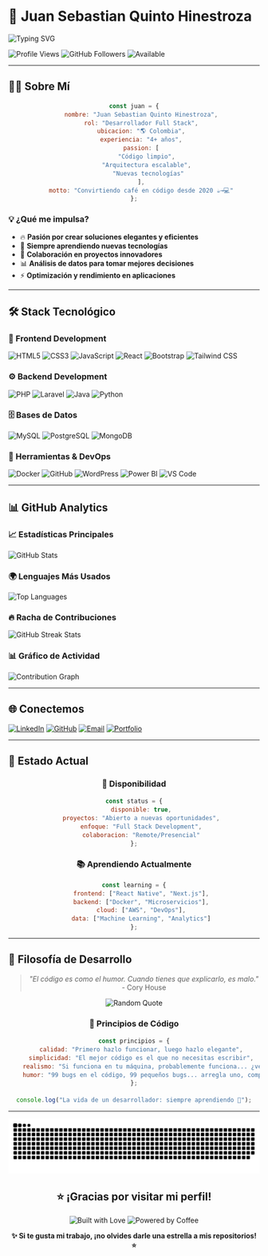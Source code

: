 # 🚀 Juan Sebastian Quinto Hinestroza

![Typing SVG](https://readme-typing-svg.herokuapp.com?font=Fira+Code&size=30&duration=3000&pause=1000&color=00D4FF&center=true&vCenter=true&width=600&lines=Desarrollador+Full+Stack;Creando+soluciones+innovadoras;Transformando+ideas+en+realidad;Apasionado+por+la+tecnología)

![Profile Views](https://komarev.com/ghpvc/?username=0xjuans&label=Visitas+al+perfil&color=0e75b6&style=flat)
![GitHub Followers](https://img.shields.io/github/followers/0xjuans?label=Seguidores&style=social)
![Available](https://img.shields.io/badge/Disponible-Para%20proyectos-brightgreen)

---

## 👨‍💻 Sobre Mí

<div align="center">

```javascript
const juan = {
    nombre: "Juan Sebastian Quinto Hinestroza",
    rol: "Desarrollador Full Stack",
    ubicacion: "🌎 Colombia",
    experiencia: "4+ años",
    passion: [
        "Código limpio", 
        "Arquitectura escalable", 
        "Nuevas tecnologías"
    ],
    motto: "Convirtiendo café en código desde 2020 ☕️→💻"
};
```

</div>

### 💡 ¿Qué me impulsa?

- 🔥 **Pasión por crear soluciones elegantes y eficientes**
- 🌱 **Siempre aprendiendo nuevas tecnologías**
- 🤝 **Colaboración en proyectos innovadores**
- 📊 **Análisis de datos para tomar mejores decisiones**
- ⚡ **Optimización y rendimiento en aplicaciones**

---

## 🛠️ Stack Tecnológico

### 🎨 Frontend Development

![HTML5](https://img.shields.io/badge/HTML5-E34F26?style=for-the-badge&logo=html5&logoColor=white)
![CSS3](https://img.shields.io/badge/CSS3-1572B6?style=for-the-badge&logo=css3&logoColor=white)
![JavaScript](https://img.shields.io/badge/JavaScript-F7DF1E?style=for-the-badge&logo=javascript&logoColor=black)
![React](https://img.shields.io/badge/React-20232A?style=for-the-badge&logo=react&logoColor=61DAFB)
![Bootstrap](https://img.shields.io/badge/Bootstrap-563D7C?style=for-the-badge&logo=bootstrap&logoColor=white)
![Tailwind CSS](https://img.shields.io/badge/Tailwind_CSS-38B2AC?style=for-the-badge&logo=tailwind-css&logoColor=white)

### ⚙️ Backend Development

![PHP](https://img.shields.io/badge/PHP-777BB4?style=for-the-badge&logo=php&logoColor=white)
![Laravel](https://img.shields.io/badge/Laravel-FF2D20?style=for-the-badge&logo=laravel&logoColor=white)
![Java](https://img.shields.io/badge/Java-ED8B00?style=for-the-badge&logo=openjdk&logoColor=white)
![Python](https://img.shields.io/badge/Python-3776AB?style=for-the-badge&logo=python&logoColor=white)

### 🗄️ Bases de Datos

![MySQL](https://img.shields.io/badge/MySQL-00000F?style=for-the-badge&logo=mysql&logoColor=white)
![PostgreSQL](https://img.shields.io/badge/PostgreSQL-316192?style=for-the-badge&logo=postgresql&logoColor=white)
![MongoDB](https://img.shields.io/badge/MongoDB-4EA94B?style=for-the-badge&logo=mongodb&logoColor=white)

### 🔧 Herramientas & DevOps

![Docker](https://img.shields.io/badge/Docker-2496ED?style=for-the-badge&logo=docker&logoColor=white)
![GitHub](https://img.shields.io/badge/GitHub-100000?style=for-the-badge&logo=github&logoColor=white)
![WordPress](https://img.shields.io/badge/WordPress-21759B?style=for-the-badge&logo=wordpress&logoColor=white)
![Power BI](https://img.shields.io/badge/Power_BI-F2C811?style=for-the-badge&logo=powerbi&logoColor=black)
![VS Code](https://img.shields.io/badge/Visual_Studio_Code-0078D4?style=for-the-badge&logo=visual%20studio%20code&logoColor=white)

---

## 📊 GitHub Analytics

### 📈 Estadísticas Principales

![GitHub Stats](https://github-readme-stats.vercel.app/api?username=0xjuans&show_icons=true&theme=tokyonight&include_all_commits=true&count_private=true)

### 🌍 Lenguajes Más Usados

![Top Languages](https://github-readme-stats.vercel.app/api/top-langs/?username=0xjuans&layout=compact&langs_count=8&theme=tokyonight)

### 🔥 Racha de Contribuciones

![GitHub Streak Stats](https://streak-stats.demolab.com/?user=0xjuans&theme=tokyonight)

### 📊 Gráfico de Actividad

![Contribution Graph](https://github-readme-activity-graph.vercel.app/graph?username=0xjuans&theme=tokyo-night&bg_color=1a1b27&color=70a5fd&line=bf91f3&point=38bdae&area=true&hide_border=true)

---

## 🌐 Conectemos

[![LinkedIn](https://img.shields.io/badge/LinkedIn-0077B5?style=for-the-badge&logo=linkedin&logoColor=white)](https://linkedin.com/in/tu-perfil)
[![GitHub](https://img.shields.io/badge/GitHub-100000?style=for-the-badge&logo=github&logoColor=white)](https://github.com/0xjuans)
[![Email](https://img.shields.io/badge/Email-D14836?style=for-the-badge&logo=gmail&logoColor=white)](mailto:tu-email@gmail.com)
[![Portfolio](https://img.shields.io/badge/Portfolio-FF5722?style=for-the-badge&logo=google-chrome&logoColor=white)](https://tu-portfolio.com)

---

## 🚀 Estado Actual

<div align="center">

### 💼 Disponibilidad
```javascript
const status = {
    disponible: true,
    proyectos: "Abierto a nuevas oportunidades",
    enfoque: "Full Stack Development",
    colaboracion: "Remote/Presencial"
};
```

### 📚 Aprendiendo Actualmente
```javascript
const learning = {
    frontend: ["React Native", "Next.js"],
    backend: ["Docker", "Microservicios"],
    cloud: ["AWS", "DevOps"],
    data: ["Machine Learning", "Analytics"]
};
```

</div>

---

## 💭 Filosofía de Desarrollo

<div align="center">

> *"El código es como el humor. Cuando tienes que explicarlo, es malo."* - Cory House

![Random Quote](https://quotes-github-readme.vercel.app/api?type=horizontal&theme=tokyonight)

### 🎯 Principios de Código

```javascript
const principios = {
    calidad: "Primero hazlo funcionar, luego hazlo elegante",
    simplicidad: "El mejor código es el que no necesitas escribir",
    realismo: "Si funciona en tu máquina, probablemente funciona... ¿verdad? 😅",
    humor: "99 bugs en el código, 99 pequeños bugs... arregla uno, compila de nuevo, ¡117 bugs en el código! 🐛"
};

console.log("La vida de un desarrollador: siempre aprendiendo 🚀");
```

</div>

---

<div align="center">

![Snake Animation](https://raw.githubusercontent.com/platane/snk/output/github-contribution-grid-snake-dark.svg)

## ⭐ ¡Gracias por visitar mi perfil!

![Built with Love](https://forthebadge.com/images/badges/built-with-love.svg)
![Powered by Coffee](https://forthebadge.com/images/badges/powered-by-coffee.svg)

**✨ Si te gusta mi trabajo, ¡no olvides darle una estrella a mis repositorios! ⭐**

</div>
